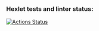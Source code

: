 ### Hexlet tests and linter status:
[![Actions Status](https://github.com/mishken3/frontend-project-lvl1/workflows/hexlet-check/badge.svg)](https://github.com/mishken3/frontend-project-lvl1/actions)